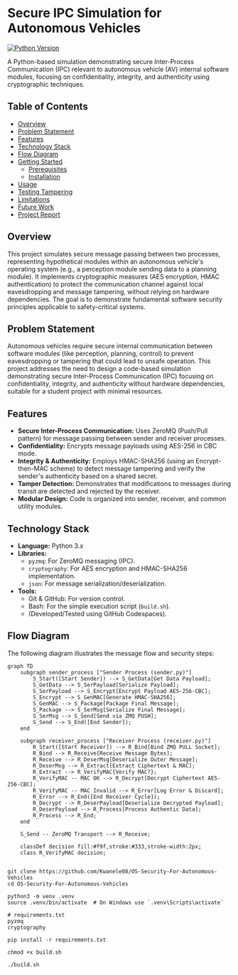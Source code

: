# Secure IPC Simulation for Autonomous Vehicles

[![Python Version](https://img.shields.io/badge/python-3.x-blue.svg)](https://python.org)

A Python-based simulation demonstrating secure Inter-Process Communication (IPC) relevant to autonomous vehicle (AV) internal software modules, focusing on confidentiality, integrity, and authenticity using cryptographic techniques.

## Table of Contents

*   [Overview](#overview)
*   [Problem Statement](#problem-statement)
*   [Features](#features)
*   [Technology Stack](#technology-stack)
*   [Flow Diagram](#flow-diagram)
*   [Getting Started](#getting-started)
    *   [Prerequisites](#prerequisites)
    *   [Installation](#installation)
*   [Usage](#usage)
*   [Testing Tampering](#testing-tampering)
*   [Limitations](#limitations)
*   [Future Work](#future-work)
*   [Project Report](#project-report)

## Overview

This project simulates secure message passing between two processes, representing hypothetical modules within an autonomous vehicle's operating system (e.g., a perception module sending data to a planning module). It implements cryptographic measures (AES encryption, HMAC authentication) to protect the communication channel against local eavesdropping and message tampering, without relying on hardware dependencies. The goal is to demonstrate fundamental software security principles applicable to safety-critical systems.

## Problem Statement

Autonomous vehicles require secure internal communication between software modules (like perception, planning, control) to prevent eavesdropping or tampering that could lead to unsafe operation. This project addresses the need to design a code-based simulation demonstrating secure Inter-Process Communication (IPC) focusing on confidentiality, integrity, and authenticity without hardware dependencies, suitable for a student project with minimal resources.

## Features

*   **Secure Inter-Process Communication:** Uses ZeroMQ (Push/Pull pattern) for message passing between sender and receiver processes.
*   **Confidentiality:** Encrypts message payloads using AES-256 in CBC mode.
*   **Integrity & Authenticity:** Employs HMAC-SHA256 (using an Encrypt-then-MAC scheme) to detect message tampering and verify the sender's authenticity based on a shared secret.
*   **Tamper Detection:** Demonstrates that modifications to messages during transit are detected and rejected by the receiver.
*   **Modular Design:** Code is organized into sender, receiver, and common utility modules.

## Technology Stack

*   **Language:** Python 3.x
*   **Libraries:**
    *   `pyzmq`: For ZeroMQ messaging (IPC).
    *   `cryptography`: For AES encryption and HMAC-SHA256 implementation.
    *   `json`: For message serialization/deserialization.
*   **Tools:**
    *   Git & GitHub: For version control.
    *   Bash: For the simple execution script (`build.sh`).
    *   (Developed/Tested using GitHub Codespaces).

## Flow Diagram

The following diagram illustrates the message flow and security steps:

```mermaid
graph TD
    subgraph sender_process ["Sender Process (sender.py)"]
        S_Start([Start Sender]) --> S_GetData[Get Data Payload];
        S_GetData --> S_SerPayload[Serialize Payload];
        S_SerPayload --> S_Encrypt[Encrypt Payload AES-256-CBC];
        S_Encrypt --> S_GenMAC[Generate HMAC-SHA256];
        S_GenMAC --> S_Package[Package Final Message];
        S_Package --> S_SerMsg[Serialize Final Message];
        S_SerMsg --> S_Send[Send via ZMQ PUSH];
        S_Send --> S_End([End Sender]);
    end

    subgraph receiver_process ["Receiver Process (receiver.py)"]
        R_Start([Start Receiver]) --> R_Bind[Bind ZMQ PULL Socket];
        R_Bind --> R_Receive[Receive Message Bytes];
        R_Receive --> R_DeserMsg[Deserialize Outer Message];
        R_DeserMsg --> R_Extract[Extract Ciphertext & MAC];
        R_Extract --> R_VerifyMAC{Verify MAC?};
        R_VerifyMAC -- MAC OK --> R_Decrypt[Decrypt Ciphertext AES-256-CBC];
        R_VerifyMAC -- MAC Invalid --> R_Error[Log Error & Discard];
        R_Error --> R_End([End Receiver Cycle]);
        R_Decrypt --> R_DeserPayload[Deserialize Decrypted Payload];
        R_DeserPayload --> R_Process[Process Authentic Data];
        R_Process --> R_End;
    end

    S_Send -- ZeroMQ Transport --> R_Receive;

    classDef decision fill:#f9f,stroke:#333,stroke-width:2px;
    class R_VerifyMAC decision;


git clone https://github.com/Kwanele08/OS-Security-For-Autonomous-Vehicles 
cd OS-Security-For-Autonomous-Vehicles

python3 -m venv .venv
source .venv/bin/activate  # On Windows use `.venv\Scripts\activate`

# requirements.txt
pyzmq
cryptography

pip install -r requirements.txt

chmod +x build.sh

./build.sh
